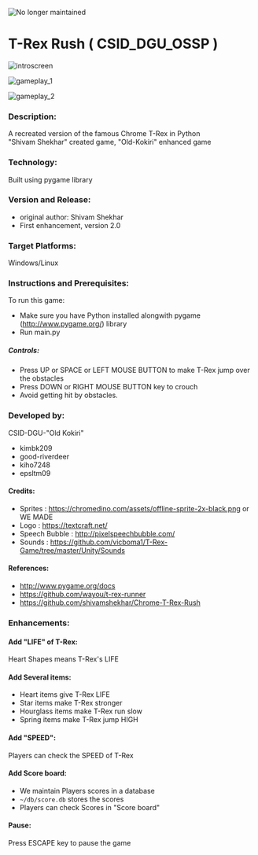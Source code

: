 ![No longer maintained](https://img.shields.io/badge/Maintenance-OFF-red.svg)

# T-Rex Rush ( CSID_DGU_OSSP )

![introscreen](https://user-images.githubusercontent.com/67779236/100957029-1b3ac880-355d-11eb-82d3-b72857b1c0bd.png)

![gameplay_1](https://user-images.githubusercontent.com/67779236/100957522-f85ce400-355d-11eb-8b54-2760805b9dd8.PNG)

![gameplay_2](https://user-images.githubusercontent.com/67779236/100957540-014db580-355e-11eb-8fc9-594b3c230bba.PNG)

### Description:
A recreated version of the famous Chrome T-Rex in Python  
"Shivam Shekhar" created game, "Old-Kokiri" enhanced game

### Technology:
Built using pygame library

### Version and Release:
* original author: Shivam Shekhar
* First enhancement, version 2.0

### Target Platforms:
Windows/Linux

### Instructions and Prerequisites:   
To run this game:  
* Make sure you have Python installed alongwith pygame (http://www.pygame.org/) library
* Run main.py

##### Controls:
* Press UP or SPACE or LEFT MOUSE BUTTON to make T-Rex jump over the obstacles
* Press DOWN or RIGHT MOUSE BUTTON key to crouch
* Avoid getting hit by obstacles. 

### Developed by: 
CSID-DGU-"Old Kokiri"  
* kimbk209
* good-riverdeer
* kiho7248
* epsltm09

#### Credits:
* Sprites : https://chromedino.com/assets/offline-sprite-2x-black.png or WE MADE
* Logo : https://textcraft.net/
* Speech Bubble : http://pixelspeechbubble.com/
* Sounds : https://github.com/vicboma1/T-Rex-Game/tree/master/Unity/Sounds

#### References:
* http://www.pygame.org/docs
* https://github.com/wayou/t-rex-runner
* https://github.com/shivamshekhar/Chrome-T-Rex-Rush

### Enhancements:

#### Add "LIFE" of T-Rex:
Heart Shapes means T-Rex's LIFE

#### Add Several items:
* Heart items give T-Rex LIFE
* Star items make T-Rex stronger
* Hourglass items make T-Rex run slow
* Spring items make T-Rex jump HIGH

#### Add "SPEED":
Players can check the SPEED of T-Rex

#### Add Score board:
* We maintain Players scores in a database 
* `~/db/score.db` stores the scores
* Players can check Scores in "Score board"

#### Pause:
Press ESCAPE key to pause the game
